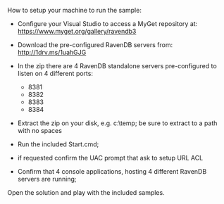 How to setup your machine to run the sample:

- Configure your Visual Studio to access a MyGet repository at: https://www.myget.org/gallery/ravendb3
- Download the pre-configured RavenDB servers from: http://1drv.ms/1uahGJG
- In the zip there are 4 RavenDB standalone servers pre-configured to listen on 4 different ports: 
  * 8381
  * 8382
  * 8383
  * 8384

- Extract the zip on your disk, e.g. c:\temp; be sure to extract to a path with no spaces
- Run the included Start.cmd;
- if requested confirm the UAC prompt that ask to setup URL ACL
- Confirm that 4 console applications, hosting 4 different RavenDB servers are running;

Open the solution and play with the included samples.